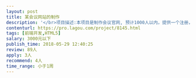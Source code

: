 ```yaml
---                
layout: post       
title: 某会议网站的制作           
description: '</br>项目描述:本项目是制作会议官网, 预计1000人以内，提供一个注册，登录，文件上传，交费的网页平台，我们提供文字，图片，要求完成其它网页设计，链接网页不超过十页， 需要符合国人的审美，不能粗制滥造，力求简洁大方，稳定可靠。</br>功能点:注册，登录，文件上传，在线浏览，在线缴费</br>人员要求:白天沟通，周末可加班，态度好，沟通能力强</br>'     
contenturl: https://pro.lagou.com/project/8145.html      
tags: [前端开发,HTML5]            
salary: 3000元以下          
publish_time: 2018-05-29 12:40:25         
review: 89人                   
apply: 3人                   
recommend: 4人                   
time_range: 小于1周              
---                 
```

